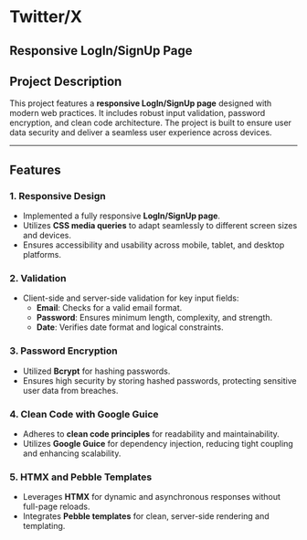 # Twitter/X

## Responsive LogIn/SignUp Page

## Project Description
This project features a **responsive LogIn/SignUp page** designed with modern web practices. It includes robust input validation, password encryption, and clean code architecture. The project is built to ensure user data security and deliver a seamless user experience across devices.

---

## Features

### 1. **Responsive Design**
- Implemented a fully responsive **LogIn/SignUp page**.
- Utilizes **CSS media queries** to adapt seamlessly to different screen sizes and devices.
- Ensures accessibility and usability across mobile, tablet, and desktop platforms.

### 2. **Validation**
- Client-side and server-side validation for key input fields:
  - **Email**: Checks for a valid email format.
  - **Password**: Ensures minimum length, complexity, and strength.
  - **Date**: Verifies date format and logical constraints.

### 3. **Password Encryption**
- Utilized **Bcrypt** for hashing passwords.
- Ensures high security by storing hashed passwords, protecting sensitive user data from breaches.

### 4. **Clean Code with Google Guice**
- Adheres to **clean code principles** for readability and maintainability.
- Utilizes **Google Guice** for dependency injection, reducing tight coupling and enhancing scalability.

### 5. **HTMX and Pebble Templates**
- Leverages **HTMX** for dynamic and asynchronous responses without full-page reloads.
- Integrates **Pebble templates** for clean, server-side rendering and templating.
